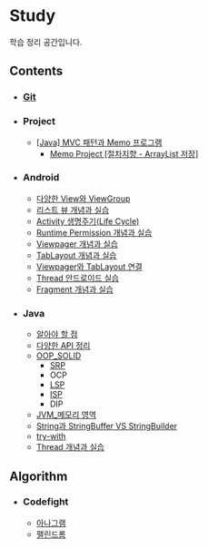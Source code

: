 # Study
학습 정리 공간입니다.

## Contents

- ### [Git](https://github.com/Heepie/Study/tree/master/Contents/Git)

- ### Project
  - [[Java] MVC 패턴과 Memo 프로그램](https://github.com/Heepie/Study/tree/master/Contents/Project/%5BJava%5D%20Memo)
    - [Memo Project [절차지향 - ArrayList 저장]](https://github.com/Heepie/Study/tree/master/Contents/Project/%5BJava%5D%20Memo/Memo%20Project%20%5B절차지향%20-%20ArrayList%20저장%5D)

- ### Android
  - [다양한 View와 ViewGroup](https://github.com/Heepie/Study/tree/master/Contents/Android/다양한%20View와%20ViewGroup)
  - [리스트 뷰 개념과 실습](https://github.com/Heepie/Study/blob/master/Contents/Android/리스트%20뷰%20개념과%20실습/Readme.md)
  - [Activity 생명주기(Life Cycle)](https://github.com/Heepie/Study/tree/master/Contents/Android/Activity%20생명주기(Life%20Cycle))
  - [Runtime Permission 개념과 실습
](https://github.com/Heepie/Study/tree/master/Contents/Android/Runtime%20Permission%20개념과%20실습)
  - [Viewpager 개념과 실습](https://github.com/Heepie/Study/tree/master/Contents/Android/Viewpager%20개념과%20실습)
  - [TabLayout 개념과 실습](https://github.com/Heepie/Study/tree/master/Contents/Android/TabLayout%20개념과%20실습)
  - [Viewpager와 TabLayout 연결](https://github.com/Heepie/Study/tree/master/Contents/Android/Viewpager와%20TabLayout%20연결)
  - [Thread 안드로이드 실습](https://github.com/Heepie/Study/tree/master/Contents/Android/Thread%20안드로이드%20실습)
  - [Fragment 개념과 실습](https://github.com/Heepie/Study/tree/master/Contents/Android/Fragment%20개념과%20실습)

- ### Java
  - [알아야 할 점](https://github.com/Heepie/Study/tree/master/Contents/Java/알아야%20할%20점)
  - [다양한 API 정리](https://github.com/Heepie/Study/tree/master/Contents/Java/다양한%20API%20정리)
  - [OOP_SOLID](https://github.com/Heepie/Study/tree/master/Contents/Java/OOP_SOLID)
    - [SRP](https://github.com/Heepie/Study/tree/master/Contents/Java/OOP_SOLID/SRP)
    - OCP
    - [LSP](https://github.com/Heepie/Study/tree/master/Contents/Java/OOP_SOLID/LSP)
    - [ISP](https://github.com/Heepie/Study/tree/master/Contents/Java/OOP_SOLID/ISP)
    - DIP
  - [JVM_메모리 영역](https://github.com/Heepie/Study/tree/master/Contents/Java/JVM%20메모리%20영역)
  - [String과 StringBuffer VS StringBuilder](https://github.com/Heepie/Study/tree/master/Contents/Java/String과%20StringBuffer%20VS%20StringBuilder)
  - [try-with](https://github.com/Heepie/Study/tree/master/Contents/Java/try-with)
  - [Thread 개념과 실습](https://github.com/Heepie/Study/tree/master/Contents/Java/Thread%20개념과%20실습)



## Algorithm
- ### Codefight
  - [아나그램](https://github.com/Heepie/Study/tree/master/Algorithm/codefight/Anagram)
  - [팰린드롬](https://github.com/Heepie/Study/tree/master/Algorithm/codefight/Palindrome)

